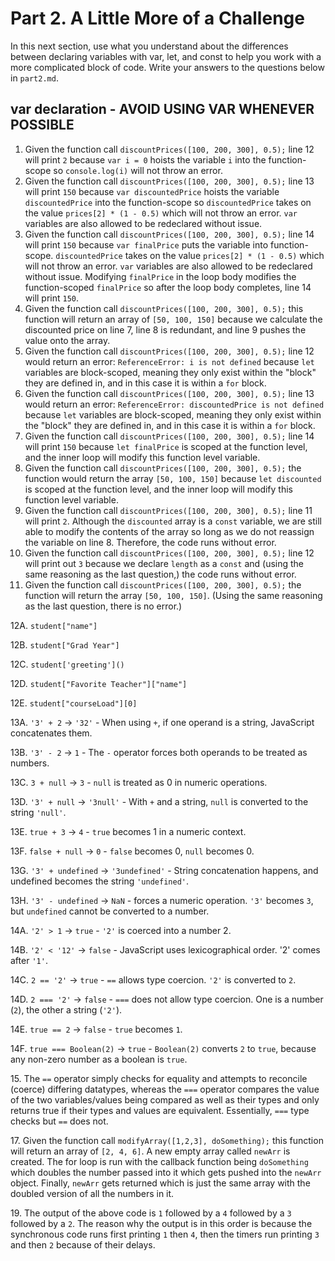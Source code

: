 # Part 2. A Little More of a Challenge

In this next section, use what you understand about the differences between declaring variables with var, let, and const to help you work with a more complicated block of code. Write your answers to the questions below in `part2.md`.

## var declaration - AVOID USING VAR WHENEVER POSSIBLE

1. Given the function call `discountPrices([100, 200, 300], 0.5);` line 12 will print `2` because `var i = 0` hoists the variable `i` into the function-scope so `console.log(i)` will not throw an error.
2. Given the function call `discountPrices([100, 200, 300], 0.5);` line 13 will print `150` because `var discountedPrice` hoists the variable `discountedPrice` into the function-scope so `discountedPrice` takes on the value `prices[2] * (1 - 0.5)` which will not throw an error. `var` variables are also allowed to be redeclared without issue.
3. Given the function call `discountPrices([100, 200, 300], 0.5);` line 14 will print `150` because `var finalPrice` puts the variable into function-scope. `discountedPrice` takes on the value `prices[2] * (1 - 0.5)` which will not throw an error. `var` variables are also allowed to be redeclared without issue. Modifying `finalPrice` in the loop body modifies the function-scoped `finalPrice` so after the loop body completes, line 14 will print `150`.
4. Given the function call `discountPrices([100, 200, 300], 0.5);` this function will return an array of `[50, 100, 150]` because we calculate the discounted price on line 7, line 8 is redundant, and line 9 pushes the value onto the array.
5. Given the function call `discountPrices([100, 200, 300], 0.5);` line 12 would return an error: `ReferenceError: i is not defined` because `let` variables are block-scoped, meaning they only exist within the "block" they are defined in, and in this case it is within a `for` block.
6. Given the function call `discountPrices([100, 200, 300], 0.5);` line 13 would return an error: `ReferenceError: discountedPrice is not defined` because `let` variables are block-scoped, meaning they only exist within the "block" they are defined in, and in this case it is within a `for` block.
7. Given the function call `discountPrices([100, 200, 300], 0.5);` line 14 will print `150` because `let finalPrice` is scoped at the function level, and the inner loop will modify this function level variable.
8. Given the function call `discountPrices([100, 200, 300], 0.5);` the function would return the array `[50, 100, 150]` because `let discounted` is scoped at the function level, and the inner loop will modify this function level variable.
9. Given the function call `discountPrices([100, 200, 300], 0.5);` line 11 will print `2`. Although the `discounted` array is a `const` variable, we are still able to modify the contents of the array so long as we do not reassign the variable on line 8. Therefore, the code runs without error.
10. Given the function call `discountPrices([100, 200, 300], 0.5);` line 12 will print out `3` because we declare `length` as a `const` and (using the same reasoning as the last question,) the code runs without error.
11. Given the function call `discountPrices([100, 200, 300], 0.5);` the function will return the array `[50, 100, 150]`. (Using the same reasoning as the last question, there is no error.)

12A. `student["name"]`

12B. `student["Grad Year"]`

12C. `student['greeting']()`

12D. `student["Favorite Teacher"]["name"]`

12E. `student["courseLoad"][0]`

13A. `'3' + 2` -> `'32'` - When using `+`, if one operand is a string, JavaScript concatenates them.

13B. `'3' - 2` -> `1` - The `-` operator forces both operands to be treated as numbers.

13C. `3 + null` -> `3` - `null` is treated as 0 in numeric operations.

13D. `'3' + null` -> `'3null'` - With `+` and a string, `null` is converted to the string `'null'`.

13E. `true + 3` -> `4` - `true` becomes 1 in a numeric context.

13F. `false + null` -> `0` - `false` becomes 0, `null` becomes 0.

13G. `'3' + undefined` -> `'3undefined'` - String concatenation happens, and undefined becomes the string `'undefined'`.

13H. `'3' - undefined` -> `NaN` - forces a numeric operation. `'3'` becomes `3`, but `undefined` cannot be converted to a number.

14A. `'2' > 1` -> `true` - `'2'` is coerced into a number 2.

14B. `'2' < '12'` -> `false` - JavaScript uses lexicographical order. '2' comes after `'1'`.

14C. `2 == '2'` -> `true` - `==` allows type coercion. `'2'` is converted to `2`.

14D. `2 === '2'` -> `false` - `===` does not allow type coercion. One is a number (`2`), the other a string (`'2'`).

14E. `true == 2` -> `false` - `true` becomes `1`.

14F. `true === Boolean(2)` -> `true` - `Boolean(2)` converts `2` to `true`, because any non-zero number as a boolean is `true`.

15\. The `==` operator simply checks for equality and attempts to reconcile (coerce) differing datatypes, whereas the `===` operator compares the value of the two variables/values being compared as well as their types and only returns true if their types and values are equivalent. Essentially, `===` type checks but `==` does not.

17\. Given the function call `modifyArray([1,2,3], doSomething);` this function will return an array of `[2, 4, 6]`. A new empty array called `newArr` is created. The for loop is run with the callback function being `doSomething` which doubles the number passed into it which gets pushed into the `newArr` object. Finally, `newArr` gets returned which is just the same array with the doubled version of all the numbers in it.

19\. The output of the above code is `1` followed by a `4` followed by a `3` followed by a `2`. The reason why the output is in this order is because the synchronous code runs first printing `1` then `4`, then the timers run printing `3` and then `2` because of their delays.
